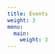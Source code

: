 ```yaml
---
title: Events
weight: 3
menu:
  main:
    weight: 3
---
```


<div class="iframe-holder">
<script src="https://memberservices.membee.com/feeds/Events/EventScript.ashx?cid=1134&wid=5701" type="text/javascript"></script><a style='visibility: hidden;' href='https://memberservices.membee.com/feeds/Events/Event.aspx?cid=1134&wid=5701'></a>
</div>
